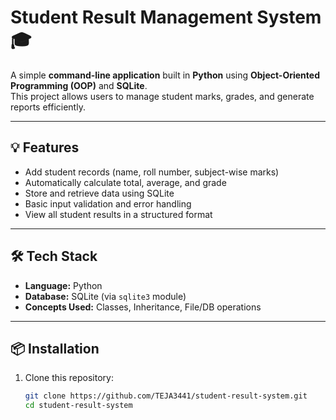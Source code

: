 # Student Result Management System 🎓

A simple **command-line application** built in **Python** using **Object-Oriented Programming (OOP)** and **SQLite**.  
This project allows users to manage student marks, grades, and generate reports efficiently.

---

## 💡 Features

- Add student records (name, roll number, subject-wise marks)
- Automatically calculate total, average, and grade
- Store and retrieve data using SQLite
- Basic input validation and error handling
- View all student results in a structured format

---

## 🛠️ Tech Stack

- **Language:** Python
- **Database:** SQLite (via `sqlite3` module)
- **Concepts Used:** Classes, Inheritance, File/DB operations

---

## 📦 Installation

1. Clone this repository:
   ```bash
   git clone https://github.com/TEJA3441/student-result-system.git
   cd student-result-system
